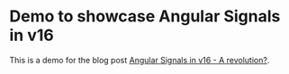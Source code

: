 # Demo to showcase Angular Signals in v16

This is a demo for the blog post [Angular Signals in v16 - A revolution?](https://whiteduck.de/angular-signals-in-v16-a-revolution/).

